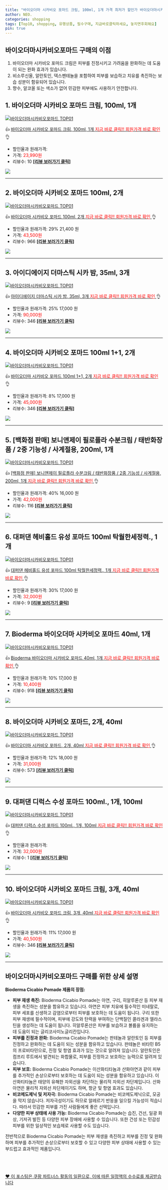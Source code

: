 ```yaml
---
title: "바이오더마 시카비오 포마드 크림, 100ml, 1개 가격 최저가 할인가 바이오더마시카비오포마드 최저가 추천 제품 비교"
author: NEO.
categories: shopping
tags: [Top10, shopping, 유행상품, 필수구매, 지금바로클릭하세요, 놓치면후회해요]
pin: true
---
```

## 바이오더마시카비오포마드 구매의 이점
1. 바이오더마 시카비오 포마드 크림은 피부를 진정시키고 가려움을 완화하는 데 도움이 되는 완화 효과가 있습니다.
2. 비소루신올, 알란토인, 덱스펜테놀을 포함하여 피부를 보습하고 치유를 촉진하는 보습 성분이 함유되어 있습니다.
3. 향수, 알코올 또는 색소가 없어 민감한 피부에도 사용하기 안전합니다.

   

## 1. 바이오더마 시카비오 포마드 크림, 100ml, 1개

[![바이오더마시카비오포마드 TOP01](https://thumbnail6.coupangcdn.com/thumbnails/remote/490x490ex/image/vendor_inventory/f115/de360b56d6dce84f3e5b777698e41c37f94ac6015bae8a9209ec7c78a959.jpg)](https://link.coupang.com/re/AFFSDP?lptag=AF3617701&subid=GithubCoopas&pageKey=41077&traceid=V0-153&itemId=2827234382&vendorItemId=71513766655)


👍 [바이오더마 시카비오 포마드 크림, 100ml, 1개 <font color=red> 지금 바로 클릭!! 회원가격 바로 확인 </font> ](https://link.coupang.com/re/AFFSDP?lptag=AF3617701&subid=GithubCoopas&pageKey=41077&traceid=V0-153&itemId=2827234382&vendorItemId=71513766655) 👌 


- 할인율과 원래가격: 
- 가격: <span style='color:red'>23,990원</span>
- 리뷰수: 10  [**[리뷰 보러가기 클릭]**](https://link.coupang.com/re/AFFSDP?lptag=AF3617701&subid=GithubCoopas&pageKey=41077&traceid=V0-153&itemId=2827234382&vendorItemId=71513766655)

[![](/discount_price.png)](https://link.coupang.com/re/AFFSDP?lptag=AF3617701&subid=GithubCoopas&pageKey=41077&traceid=V0-153&itemId=2827234382&vendorItemId=71513766655)

---


   

## 2. 바이오더마 시카비오 포마드 100ml, 2개

[![바이오더마시카비오포마드 TOP01](https://thumbnail8.coupangcdn.com/thumbnails/remote/490x490ex/image/vendor_inventory/a01d/29439d0d63c7f6a420fa84618a649e9aa44bbe62e0c6ee798151dbe9e1c5.jpg)](https://link.coupang.com/re/AFFSDP?lptag=AF3617701&subid=GithubCoopas&pageKey=41077&traceid=V0-153&itemId=20563017590&vendorItemId=87648357670)


👍 [바이오더마 시카비오 포마드 100ml, 2개 <font color=red> 지금 바로 클릭!! 회원가격 바로 확인 </font> ](https://link.coupang.com/re/AFFSDP?lptag=AF3617701&subid=GithubCoopas&pageKey=41077&traceid=V0-153&itemId=20563017590&vendorItemId=87648357670) 👌 


- 할인율과 원래가격: 29%  21,400   원
- 가격: <span style='color:red'>43,500원</span>
- 리뷰수: 966  [**[리뷰 보러가기 클릭]**](https://link.coupang.com/re/AFFSDP?lptag=AF3617701&subid=GithubCoopas&pageKey=41077&traceid=V0-153&itemId=20563017590&vendorItemId=87648357670)

[![](/discount_price.png)](https://link.coupang.com/re/AFFSDP?lptag=AF3617701&subid=GithubCoopas&pageKey=41077&traceid=V0-153&itemId=20563017590&vendorItemId=87648357670)

---


   

## 3. 아이디에이지 더마스틱 시카 밤, 35ml, 3개

[![바이오더마시카비오포마드 TOP01](https://thumbnail7.coupangcdn.com/thumbnails/remote/490x490ex/image/retail/images/4ca8f835-d2c0-4e25-9b57-5f49895009cc912571132623396422.png)](https://link.coupang.com/re/AFFSDP?lptag=AF3617701&subid=GithubCoopas&pageKey=5197280247&traceid=V0-153&itemId=19178101729&vendorItemId=86296048783)


👍 [아이디에이지 더마스틱 시카 밤, 35ml, 3개 <font color=red> 지금 바로 클릭!! 회원가격 바로 확인 </font> ](https://link.coupang.com/re/AFFSDP?lptag=AF3617701&subid=GithubCoopas&pageKey=5197280247&traceid=V0-153&itemId=19178101729&vendorItemId=86296048783) 👌 


- 할인율과 원래가격: 25%  17,000   원
- 가격: <span style='color:red'>90,000원</span>
- 리뷰수: 346  [**[리뷰 보러가기 클릭]**](https://link.coupang.com/re/AFFSDP?lptag=AF3617701&subid=GithubCoopas&pageKey=5197280247&traceid=V0-153&itemId=19178101729&vendorItemId=86296048783)

[![](/discount_price.png)](https://link.coupang.com/re/AFFSDP?lptag=AF3617701&subid=GithubCoopas&pageKey=5197280247&traceid=V0-153&itemId=19178101729&vendorItemId=86296048783)

---


   

## 4. 바이오더마 시카비오 포마드 100ml 1+1, 2개

[![바이오더마시카비오포마드 TOP01](https://thumbnail8.coupangcdn.com/thumbnails/remote/490x490ex/image/vendor_inventory/a01d/29439d0d63c7f6a420fa84618a649e9aa44bbe62e0c6ee798151dbe9e1c5.jpg)](https://link.coupang.com/re/AFFSDP?lptag=AF3617701&subid=GithubCoopas&pageKey=6154682250&traceid=V0-153&itemId=11904160796&vendorItemId=87684954348)


👍 [바이오더마 시카비오 포마드 100ml 1+1, 2개 <font color=red> 지금 바로 클릭!! 회원가격 바로 확인 </font> ](https://link.coupang.com/re/AFFSDP?lptag=AF3617701&subid=GithubCoopas&pageKey=6154682250&traceid=V0-153&itemId=11904160796&vendorItemId=87684954348) 👌 


- 할인율과 원래가격: 8%  17,000   원
- 가격: <span style='color:red'>45,000원</span>
- 리뷰수: 346  [**[리뷰 보러가기 클릭]**](https://link.coupang.com/re/AFFSDP?lptag=AF3617701&subid=GithubCoopas&pageKey=6154682250&traceid=V0-153&itemId=11904160796&vendorItemId=87684954348)

[![](/discount_price.png)](https://link.coupang.com/re/AFFSDP?lptag=AF3617701&subid=GithubCoopas&pageKey=6154682250&traceid=V0-153&itemId=11904160796&vendorItemId=87684954348)

---


   

## 5. [백화점 판매] 보니앤제이 필로플라 수분크림 / 태반화장품 / 2중 기능성 / 사계절용, 200ml, 1개

[![바이오더마시카비오포마드 TOP01](https://thumbnail7.coupangcdn.com/thumbnails/remote/490x490ex/image/vendor_inventory/3be5/82725711d094a1f47c53d1a296a304ccd65f853dcf2a6448e7299cc521bc.jpg)](https://link.coupang.com/re/AFFSDP?lptag=AF3617701&subid=GithubCoopas&pageKey=6078649712&traceid=V0-153&itemId=11256268297&vendorItemId=78403022626)


👍 [[백화점 판매] 보니앤제이 필로플라 수분크림 / 태반화장품 / 2중 기능성 / 사계절용, 200ml, 1개 <font color=red> 지금 바로 클릭!! 회원가격 바로 확인 </font> ](https://link.coupang.com/re/AFFSDP?lptag=AF3617701&subid=GithubCoopas&pageKey=6078649712&traceid=V0-153&itemId=11256268297&vendorItemId=78403022626) 👌 


- 할인율과 원래가격: 40%  16,000   원
- 가격: <span style='color:red'>42,000원</span>
- 리뷰수: 116  [**[리뷰 보러가기 클릭]**](https://link.coupang.com/re/AFFSDP?lptag=AF3617701&subid=GithubCoopas&pageKey=6078649712&traceid=V0-153&itemId=11256268297&vendorItemId=78403022626)

[![](/discount_price.png)](https://link.coupang.com/re/AFFSDP?lptag=AF3617701&subid=GithubCoopas&pageKey=6078649712&traceid=V0-153&itemId=11256268297&vendorItemId=78403022626)

---


   

## 6. 대퍼댄 헤비홀드 유성 포마드 100ml 탁월한세정력., 1개

[![바이오더마시카비오포마드 TOP01](https://thumbnail9.coupangcdn.com/thumbnails/remote/490x490ex/image/vendor_inventory/632c/60c2e2d06ca1470b720098bc1f332e9b3a014e7c8b89ba847e59286f9bd8.jpg)](https://link.coupang.com/re/AFFSDP?lptag=AF3617701&subid=GithubCoopas&pageKey=335663191&traceid=V0-153&itemId=1070982690&vendorItemId=5560744279)


👍 [대퍼댄 헤비홀드 유성 포마드 100ml 탁월한세정력., 1개 <font color=red> 지금 바로 클릭!! 회원가격 바로 확인 </font> ](https://link.coupang.com/re/AFFSDP?lptag=AF3617701&subid=GithubCoopas&pageKey=335663191&traceid=V0-153&itemId=1070982690&vendorItemId=5560744279) 👌 


- 할인율과 원래가격: 30%  17,000   원
- 가격: <span style='color:red'>32,000원</span>
- 리뷰수: 9  [**[리뷰 보러가기 클릭]**](https://link.coupang.com/re/AFFSDP?lptag=AF3617701&subid=GithubCoopas&pageKey=335663191&traceid=V0-153&itemId=1070982690&vendorItemId=5560744279)

[![](/discount_price.png)](https://link.coupang.com/re/AFFSDP?lptag=AF3617701&subid=GithubCoopas&pageKey=335663191&traceid=V0-153&itemId=1070982690&vendorItemId=5560744279)

---


   

## 7. Bioderma 바이오더마 시카비오 포마드 40ml, 1개

[![바이오더마시카비오포마드 TOP01](https://thumbnail9.coupangcdn.com/thumbnails/remote/490x490ex/image/vendor_inventory/e785/3e7586edb51bbad7c734bcedb8677296ce1a6b3a4588df8dc198efc333c7.jpg)](https://link.coupang.com/re/AFFSDP?lptag=AF3617701&subid=GithubCoopas&pageKey=6702227090&traceid=V0-153&itemId=15536816962&vendorItemId=3201806024)


👍 [Bioderma 바이오더마 시카비오 포마드 40ml, 1개 <font color=red> 지금 바로 클릭!! 회원가격 바로 확인 </font> ](https://link.coupang.com/re/AFFSDP?lptag=AF3617701&subid=GithubCoopas&pageKey=6702227090&traceid=V0-153&itemId=15536816962&vendorItemId=3201806024) 👌 


- 할인율과 원래가격: 10%  17,000   원
- 가격: <span style='color:red'>10,400원</span>
- 리뷰수: 918  [**[리뷰 보러가기 클릭]**](https://link.coupang.com/re/AFFSDP?lptag=AF3617701&subid=GithubCoopas&pageKey=6702227090&traceid=V0-153&itemId=15536816962&vendorItemId=3201806024)

[![](/discount_price.png)](https://link.coupang.com/re/AFFSDP?lptag=AF3617701&subid=GithubCoopas&pageKey=6702227090&traceid=V0-153&itemId=15536816962&vendorItemId=3201806024)

---


   

## 8. 바이오더마 시카비오 포마드, 2개, 40ml

[![바이오더마시카비오포마드 TOP01](https://thumbnail8.coupangcdn.com/thumbnails/remote/490x490ex/image/vendor_inventory/3404/cc1ac012217abab670883f54b26b59e75ca8ea2fe079f8103a0a0c0ab53f.jpg)](https://link.coupang.com/re/AFFSDP?lptag=AF3617701&subid=GithubCoopas&pageKey=7581412710&traceid=V0-153&itemId=20013986218&vendorItemId=82050846265)


👍 [바이오더마 시카비오 포마드, 2개, 40ml <font color=red> 지금 바로 클릭!! 회원가격 바로 확인 </font> ](https://link.coupang.com/re/AFFSDP?lptag=AF3617701&subid=GithubCoopas&pageKey=7581412710&traceid=V0-153&itemId=20013986218&vendorItemId=82050846265) 👌 


- 할인율과 원래가격: 12%  18,000   원
- 가격: <span style='color:red'>31,000원</span>
- 리뷰수: 573  [**[리뷰 보러가기 클릭]**](https://link.coupang.com/re/AFFSDP?lptag=AF3617701&subid=GithubCoopas&pageKey=7581412710&traceid=V0-153&itemId=20013986218&vendorItemId=82050846265)

[![](/discount_price.png)](https://link.coupang.com/re/AFFSDP?lptag=AF3617701&subid=GithubCoopas&pageKey=7581412710&traceid=V0-153&itemId=20013986218&vendorItemId=82050846265)

---


   

## 9. 대퍼댄 디럭스 수성 포마드 100ml., 1개, 100ml

[![바이오더마시카비오포마드 TOP01](https://thumbnail6.coupangcdn.com/thumbnails/remote/490x490ex/image/vendor_inventory/543d/9cc818a44aabd3500605d259103cb5c591590ca6e6964f4b837d55f27418.jpg)](https://link.coupang.com/re/AFFSDP?lptag=AF3617701&subid=GithubCoopas&pageKey=340087230&traceid=V0-153&itemId=1082933809&vendorItemId=5586618706)


👍 [대퍼댄 디럭스 수성 포마드 100ml., 1개, 100ml <font color=red> 지금 바로 클릭!! 회원가격 바로 확인 </font> ](https://link.coupang.com/re/AFFSDP?lptag=AF3617701&subid=GithubCoopas&pageKey=340087230&traceid=V0-153&itemId=1082933809&vendorItemId=5586618706) 👌 


- 할인율과 원래가격: 
- 가격: <span style='color:red'>32,000원</span>
- 리뷰수: 1  [**[리뷰 보러가기 클릭]**](https://link.coupang.com/re/AFFSDP?lptag=AF3617701&subid=GithubCoopas&pageKey=340087230&traceid=V0-153&itemId=1082933809&vendorItemId=5586618706)

[![](/discount_price.png)](https://link.coupang.com/re/AFFSDP?lptag=AF3617701&subid=GithubCoopas&pageKey=340087230&traceid=V0-153&itemId=1082933809&vendorItemId=5586618706)

---


   

## 10. 바이오더마 시카비오 포마드 크림, 3개, 40ml

[![바이오더마시카비오포마드 TOP01](https://thumbnail10.coupangcdn.com/thumbnails/remote/490x490ex/image/vendor_inventory/a661/45cd7f13b8b4964716e4a7f5a93549287e0ac7a757e69baa3aeec089acd5.jpg)](https://link.coupang.com/re/AFFSDP?lptag=AF3617701&subid=GithubCoopas&pageKey=6865004435&traceid=V0-153&itemId=16406158166&vendorItemId=83597271389)


👍 [바이오더마 시카비오 포마드 크림, 3개, 40ml <font color=red> 지금 바로 클릭!! 회원가격 바로 확인 </font> ](https://link.coupang.com/re/AFFSDP?lptag=AF3617701&subid=GithubCoopas&pageKey=6865004435&traceid=V0-153&itemId=16406158166&vendorItemId=83597271389) 👌 


- 할인율과 원래가격: 11%  17,000   원
- 가격: <span style='color:red'>40,500원</span>
- 리뷰수: 346  [**[리뷰 보러가기 클릭]**](https://link.coupang.com/re/AFFSDP?lptag=AF3617701&subid=GithubCoopas&pageKey=6865004435&traceid=V0-153&itemId=16406158166&vendorItemId=83597271389)

[![](/discount_price.png)](https://link.coupang.com/re/AFFSDP?lptag=AF3617701&subid=GithubCoopas&pageKey=6865004435&traceid=V0-153&itemId=16406158166&vendorItemId=83597271389)

---
## 바이오더마시카비오포마드 구매를 위한 상세 설명
**Bioderma Cicabio Pomade 제품의 장점:**

* **피부 재생 촉진:** Bioderma Cicabio Pomade는 아연, 구리, 히알루론산 등 피부 재생을 촉진하는 성분을 함유하고 있습니다. 아연은 피부 치유에 필수적인 미네랄로, 피부 세포를 신생하고 감염으로부터 피부를 보호하는 데 도움이 됩니다. 구리 또한 피부 재생에 필수적이며, 피부에 강도와 탄력을 부여하는 단백질인 콜라겐과 엘라스틴을 생성하는 데 도움이 됩니다. 히알루론산은 피부를 보습하고 볼륨을 유지하는 데 도움이 되는 글리코사미노글리칸입니다.
* **피부를 진정과 완화:** Bioderma Cicabio Pomade는 판테놀과 알란토인 등 피부를 진정하고 완화하는 데 도움이 되는 성분을 함유하고 있습니다. 판테놀은 비타민 B5의 프로비타민으로, 진정 및 항염 효과가 있는 것으로 알려져 있습니다. 알란토인은 컴프리 루트에서 발견되는 화합물로, 피부를 진정하고 보호하는 능력으로 알려져 있습니다.
* **피부 보호:** Bioderma Cicabio Pomade는 이산화티타늄과 산화아연과 같이 피부를 추가적인 손상으로부터 보호하는 데 도움이 되는 성분을 함유하고 있습니다. 이산화티타늄은 태양의 유해한 자외선을 차단하는 물리적 자외선 차단제입니다. 산화아연은 물리적 자외선 차단제이기도 하며, 항균 및 항염 효과도 있습니다.
* **비코메도제닉 및 저자극:** Bioderma Cicabio Pomade는 비코메도제닉으로, 모공을 막지 않습니다. 저자극성이기도 하므로 알레르기 반응을 일으킬 가능성이 적습니다. 따라서 민감한 피부를 가진 사람들에게 좋은 선택입니다.
* **다양한 피부 상태에 사용 가능:** Bioderma Cicabio Pomade는 습진, 건선, 일광 화상, 기저귀 발진 등 다양한 피부 장애에 사용할 수 있습니다. 또한 건성 또는 민감성 피부를 위한 일상적인 보습제로 사용할 수도 있습니다.

전반적으로 Bioderma Cicabio Pomade는 피부 재생을 촉진하고 피부를 진정 및 완화하며 피부를 추가적인 손상으로부터 보호할 수 있고 다양한 피부 상태에 사용할 수 있는 부드럽고 효과적인 제품입니다.<br><br><br><br><br> [ ❤  이 포스팅은 쿠팡 파트너스 활동의 일환으로, 이에 따른 일정액의 수수료를 제공받습니다](https://link.coupang.com/a/bcEFyh)